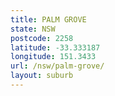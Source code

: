```yaml
---
title: PALM GROVE
state: NSW
postcode: 2258
latitude: -33.333187
longitude: 151.3433
url: /nsw/palm-grove/
layout: suburb
---
```

